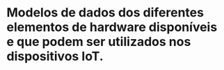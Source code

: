 # Modelos de dados dos diferentes elementos de hardware disponíveis e que podem ser utilizados nos dispositivos IoT.
